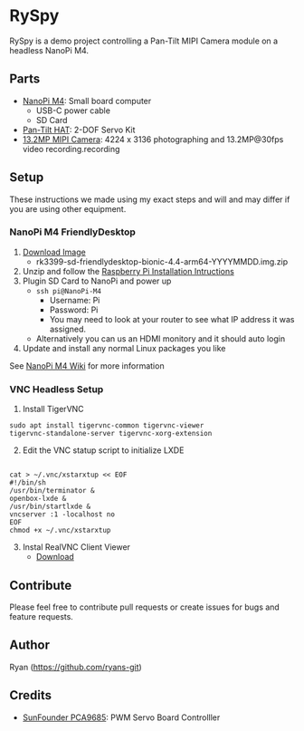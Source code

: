 # RySpy
RySpy is a demo project controlling a Pan-Tilt MIPI Camera module on a headless NanoPi M4.  

## Parts
* [NanoPi M4](https://www.friendlyarm.com/index.php?route=product/product&product_id=234): Small board computer
  * USB-C power cable
  * SD Card 
* [Pan-Tilt HAT](https://www.waveshare.com/pan-tilt-hat.htm): 2-DOF Servo Kit
* [13.2MP MIPI Camera](https://www.friendlyarm.com/index.php?route=product/product&product_id=228): 4224 x 3136 photographing and 13.2MP@30fps video recording.recording

## Setup

These instructions we made using my exact steps and will and may differ if you are using other equipment. 

### NanoPi M4 FriendlyDesktop
1. [Download Image](http://download.friendlyarm.com/NanoPiM4)
   * rk3399-sd-friendlydesktop-bionic-4.4-arm64-YYYYMMDD.img.zip
2. Unzip and follow the [Raspberry Pi Installation Intructions](https://www.raspberrypi.org/documentation/installation/installing-images/)
3. Plugin SD Card to NanoPi and power up
   * <code>ssh pi@NanoPi-M4</code>
     * Username: Pi
     * Password: Pi
     * You may need to look at your router to see what IP address it was assigned.
   * Alternatively you can us an HDMI monitory and it should auto login 
4. Update and install any normal Linux packages you like
   

See [NanoPi M4 Wiki](http://wiki.friendlyarm.com/wiki/index.php/NanoPi_M4) for more information
 
### VNC Headless Setup
1. Install TigerVNC

<code>sudo apt install tigervnc-common tigervnc-viewer tigervnc-standalone-server tigervnc-xorg-extension</code>

2. Edit the VNC statup script to initialize LXDE

<code>
cat > ~/.vnc/xstarxtup << EOF
#!/bin/sh
/usr/bin/terminator &
openbox-lxde &
/usr/bin/startlxde &
vncserver :1 -localhost no
EOF
chmod +x ~/.vnc/xstarxtup
</code>

3. Instal RealVNC Client Viewer
   * [Download](https://www.realvnc.com/en/connect/download/vnc/)

## Contribute
Please feel free to contribute pull requests or create issues for bugs and feature requests.

## Author
Ryan (https://github.com/ryans-git)

## Credits
* [SunFounder PCA9685](https://github.com/sunfounder/SunFounder_PCA9685): PWM Servo Board Controlller 
